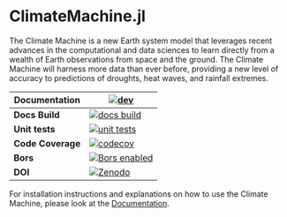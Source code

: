 # ClimateMachine.jl

The Climate Machine is a new Earth system model that leverages recent advances in the computational and data sciences to learn directly from a wealth of Earth observations from space and the ground. The Climate Machine will harness more data than ever before, providing a new level of accuracy to predictions of droughts, heat waves, and rainfall extremes.

| **Documentation**    | [![dev][docs-latest-img]][docs-latest-url]       |
|----------------------|--------------------------------------------------|
| **Docs Build**       | [![docs build][docs-bld-img]][docs-bld-url]      |
| **Unit tests**       | [![unit tests][unit-tests-img]][unit-tests-url]  |
| **Code Coverage**    | [![codecov][codecov-img]][codecov-url]           |
| **Bors**             | [![Bors enabled][bors-img]][bors-url]            |
| **DOI**              | [![Zenodo][zenodo-img]][zenodo-url]              |

[docs-bld-img]: https://github.com/CliMA/ClimateMachine.jl/workflows/Documentation/badge.svg
[docs-bld-url]: https://github.com/CliMA/ClimateMachine.jl/actions?query=workflow%3ADocumentation

[docs-latest-img]: https://img.shields.io/badge/docs-latest-blue.svg
[docs-latest-url]: https://CliMA.github.io/ClimateMachine.jl/latest/

[unit-tests-img]: https://github.com/CliMA/ClimateMachine.jl/workflows/OS%20Unit%20Tests/badge.svg
[unit-tests-url]: https://github.com/CliMA/ClimateMachine.jl/actions?query=workflow%3A%22OS+Unit+Tests%22

[codecov-img]: https://codecov.io/gh/CliMA/ClimateMachine.jl/branch/master/graph/badge.svg
[codecov-url]: https://codecov.io/gh/CliMA/ClimateMachine.jl

[bors-img]: https://bors.tech/images/badge_small.svg
[bors-url]: https://app.bors.tech/repositories/11521

[zenodo-img]: https://zenodo.org/badge/162166244.svg
[zenodo-url]: https://zenodo.org/badge/latestdoi/162166244

For installation instructions and explanations on how to use the Climate Machine, please look at the [Documentation](https://clima.github.io/ClimateMachine.jl/latest/GettingStarted/Installation/).
